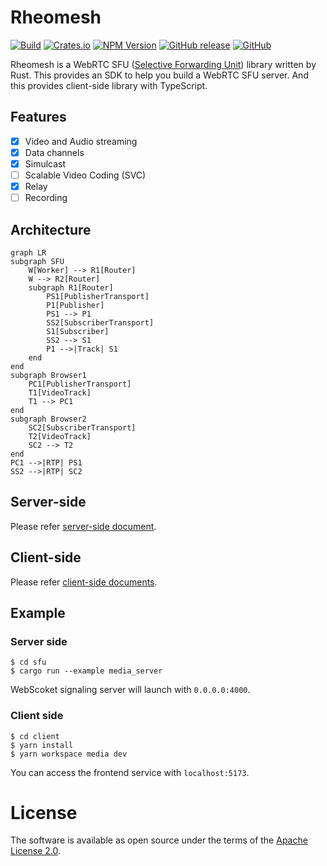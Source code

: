 # Rheomesh
[![Build](https://github.com/h3poteto/rheomesh/actions/workflows/build.yml/badge.svg)](https://github.com/h3poteto/rheomesh/actions/workflows/build.yml)
[![Crates.io](https://img.shields.io/crates/v/rheomesh)](https://crates.io/crates/rheomesh)
[![NPM Version](https://img.shields.io/npm/v/rheomesh.svg)](https://www.npmjs.com/package/rheomesh)
[![GitHub release](https://img.shields.io/github/release/h3poteto/rheomesh.svg)](https://github.com/h3poteto/rheomesh/releases)
[![GitHub](https://img.shields.io/github/license/h3poteto/rheomesh)](LICENSE)

Rheomesh is a WebRTC SFU ([Selective Forwarding Unit](https://bloggeek.me/webrtcglossary/sfu/)) library written by Rust. This provides an SDK to help you build a WebRTC SFU server. And this provides client-side library with TypeScript.

## Features
- [x] Video and Audio streaming
- [x] Data channels
- [x] Simulcast
- [ ] Scalable Video Coding (SVC)
- [x] Relay
- [ ] Recording

## Architecture
```mermaid
graph LR
subgraph SFU
    W[Worker] --> R1[Router]
    W --> R2[Router]
    subgraph R1[Router]
        PS1[PublisherTransport]
        P1[Publisher]
        PS1 --> P1
        SS2[SubscriberTransport]
        S1[Subscriber]
        SS2 --> S1
        P1 -->|Track| S1
    end
end
subgraph Browser1
    PC1[PublisherTransport]
    T1[VideoTrack]
    T1 --> PC1
end
subgraph Browser2
    SC2[SubscriberTransport]
    T2[VideoTrack]
    SC2 --> T2
end
PC1 -->|RTP| PS1
SS2 -->|RTP| SC2

```

## Server-side
Please refer [server-side document](sfu).

## Client-side
Please refer [client-side documents](client).

## Example
### Server side
```
$ cd sfu
$ cargo run --example media_server
```

WebScoket signaling server will launch with `0.0.0.0:4000`.

### Client side
```
$ cd client
$ yarn install
$ yarn workspace media dev
```

You can access the frontend service with `localhost:5173`.

# License
The software is available as open source under the terms of the [Apache License 2.0](https://www.apache.org/licenses/LICENSE-2.0).
